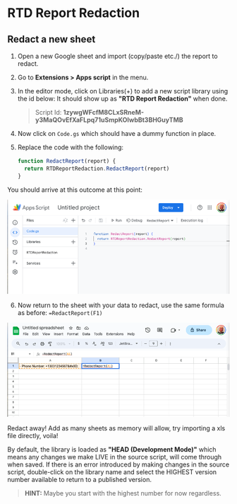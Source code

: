 # RTD Report Redaction

## Redact a new sheet

1. Open a new Google sheet and import (copy/paste etc./) the report to redact.
2. Go to **Extensions > Apps script** in the menu.
3. In the editor mode, click on Libraries(+) to add a new script library 
   using the id below: It should show up as **"RTD Report Redaction"** when 
   done.
   > Script Id: **1zywgWFcfM8CLxSRneM-y3MaQOvEfXaFLpq71uSmpKOIwbBt3BHGuyTMB**
4. Now click on `Code.gs` which should have a dummy function in place.
5. Replace the code with the following:

    ```javascript
    function RedactReport(report) {
      return RTDReportRedaction.RedactReport(report)
    }
    ```
You should arrive at this outcome at this point:

![add-library-function](images/add-library-function.png)

6. Now return to the sheet with your data to redact, use the same formula as 
   before:  `=RedactReport(F1)`

![add-redaction-function](images/add-redaction-function.png)

Redact away! Add as many sheets as memory will allow, try importing a xls file
directly, voila!

By default, the library is loaded as **"HEAD (Development Mode)"** which 
means any
changes we make LIVE in the source script, will come through when saved. If
there is an error introduced by making changes in the source script, 
double-click on the library name and select the HIGHEST version number 
available to return to a published version.

> **HINT:** Maybe you start with the highest number for now regardless.
